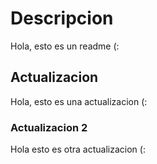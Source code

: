 # Descripcion
Hola, esto es un readme (:

## Actualizacion
Hola, esto es una actualizacion (:

### Actualizacion 2
Hola esto es otra actualizacion (:
